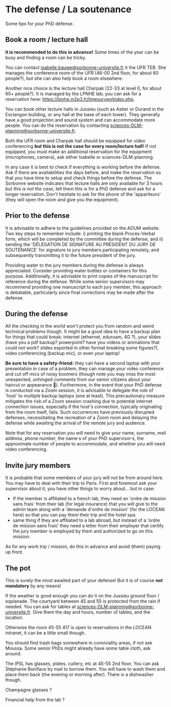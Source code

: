 # The defense / La soutenance

Some tips for your PhD defense.

## Book a room / lecture hall

**It is recommended to do this in advance!**
Some times of the year can be busy and finding a room can be tricky.

You can contact <isabelle.bauwe@sorbonne-universite.fr> it the UFR TEB. She manages the conference room of the UFR (46-00 2nd floor, for about 60 people?), but she can also help book a room elsewhere.

Another nice choice is the lecture hall Charpak (22-33 at level 0, for about 60+ people?). It is managed by the LPNHE lab; you can ask for a reservation here: https://lpnhe.in2p3.fr/limesurvey/index.php.

You can book other lecture halls in Jussieu (such as Astier or Durand in the Esclangon building, or any hall at the base of each tower). They generally have a good projection and sound system and can accommodate more people.
You can do the reservation by contacting <sciences-DLM-planning@sorbonne-universite.fr>.

Both the UFR room and Charpak hall should be equipped for video conferencing **but this is not the case for every room/lecture hall!** If not equipped, you must make an additional reservation for the equipment (microphones, camera), ask either Isabelle or sciences-DLM-planning.

In any case it is best to check if everything is working before the defense. Ask if there are availabilities the days before, and make the reservation so that you have time to setup and check things before the defense.
The Sorbonne website indicates that lecture halls are only available for 3 hours *but this is not the case*, tell them this is for a PhD defense and ask for a longer reservation.
Don't hesitate to ask for the phone of the 'appariteurs' (they will open the room and give you the equipment).

## Prior to the defense

It is advisable to adhere to the guidelines provided on the ADUM website. Two key steps to remember include: i) printing the blank Procès-Verbal form, which will be completed by the committee during the defense, and ii) sending the 'DÉLÉGATION DE SIGNATURE AU PRÉSIDENT DU JURY DE SOUTENANCE' for signature to jury members participating remotely, and subsequently transmitting it to the future president of the jury.

Providing water to the jury members during the defense is always appreciated. Consider providing water bottles or containers for this purpose. Additionally, it is advisable to print copies of the manuscript for reference during the defense. While some senior supervisors may recommend providing one manuscript to each jury member, this approach is debatable, particularly since final corrections may be made after the defense.
## During the defense

All the checking in the world won't protect you from random and weird technical problems though. It might be a good idea to have a backup plan for things that could break: internet (ethernet, eduroam, 4G ?), your slides (have you a pdf backup? powerpoint? have you videos or animations that could not work? slides exported in other format breaking some figures?), video conferencing (backup mic), or even your laptop!

**Be sure to have a safety-friend:** they can have a second laptop with your presentation in case of a problem, they can manage your video conference and cut off mics of noisy boomers (though note you may miss the most unexpected, unhinged comments from our senior citizens about your haircut or appearance 🤗). Furthermore, in the event that your PhD defense is conducted via a Zoom session, it is advisable to delegate the role of 'host' to multiple backup laptops (one at least). This precautionary measure mitigates the risk of a Zoom session crashing due to potential internet connection issues, especially if the host's connection, typically originating from the room itself, fails. Such occurrences have previously disrupted defenses, necessitating the recreation of a Zoom room and delaying the defense while awaiting the arrival of the remote jury and audience.

Note that for any reservation you will need to give your name, surname, mail address, phone number, the name·s of your PhD supervisor·s, the approximate number of people to accommodate, and whether you will need video conferencing.

## Invite jury members

It is probable that some members of your jury will not be from around here. You may have to deal with their trip to Paris.
First and foremost ask your supervisor about it, you have other things to worry about... but in case:
- If the member is affiliated to a french lab, they need an 'ordre de mission sans frais' from their lab (for legal insurance) that you will give to the admin team along with a 'demande d'ordre de mission' (for the LOCEAN here) so that you can pay them their trip and the hotel spa.
- same thing if they are affiliated to a lab abroad, but instead of a 'ordre de mission sans frais' they need a letter from their employer that certify the jury member is employed by them and authorized to go on this mission.

As for any work trip / mission, do this in advance and avoid (them) paying up front.

## The pot

This is surely the most awaited part of your defense!
But it is of course **not mandatory** by any means!

If the weather is good enough you can do it on the Jussieu ground floor / esplanade. The courtyard between 45 and 55 is protected from the rain if needed.
You can ask for tables at <sciences-DLM-planning@sorbonne-universite.fr>. Give them the day and hours, number of tables, and the location.

Otherwise the room 45-55 417 is open to reservations in the LOCEAN intranet, it can be a little small though.

You should find trash bags somewhere in conviviality areas, if not ask Moussa.
Some senior PhDs might already have some table cloth, ask around.

The IPSL has glasses, plates, cutlery, etc at 45-55 2nd floor. You can ask Stéphanie Boniface by mail to borrow them. You will have to wash them and place them back (the evening or morning after). There is a dishwasher though.

Champagne glasses ?

Financial help from the lab ?
